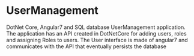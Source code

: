 # UserManagement
DotNet Core, Angular7 and SQL database UserManagement application.
The application has an API created in DotNetCore for adding users, roles and assigning Roles to users.
The User interface is made of angular7 and communicates with the API that eventually persists the database


